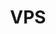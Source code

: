 ---
title: VPS
slug: vps
excerpt: Cómo utilizar los VPS de OVH
sections: Primeros pasos, Diagnóstico y modo de rescate, Uso avanzado, Miscelánea 
---